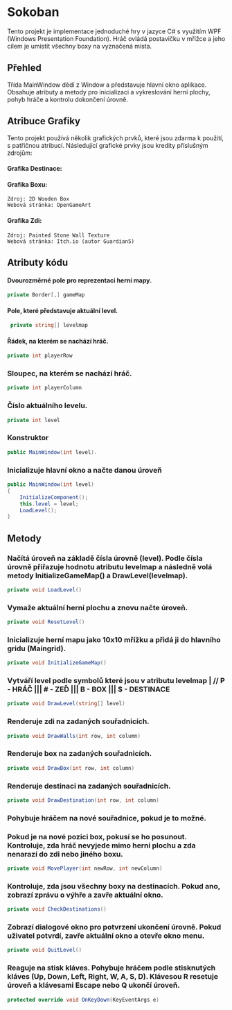 # Sokoban

Tento projekt je implementace jednoduché hry v jazyce C# s využitím WPF (Windows Presentation Foundation). Hráč ovládá postavičku v mřížce a jeho cílem je umístit všechny boxy na vyznačená místa.

## Přehled
Třída MainWindow dědí z Window a představuje hlavní okno aplikace. Obsahuje atributy a metody pro inicializaci a vykreslování herní plochy, pohyb hráče a kontrolu dokončení úrovně.

## Atribuce Grafiky
Tento projekt používá několik grafických prvků, které jsou zdarma k použití, s patřičnou atribucí. Následující grafické prvky jsou kredity příslušným zdrojům:

#### Grafika Destinace:    
#### Grafika Boxu:
    Zdroj: 2D Wooden Box
    Webová stránka: OpenGameArt

#### Grafika Zdi:
    Zdroj: Painted Stone Wall Texture
    Webová stránka: Itch.io (autor Guardian5)


## Atributy kódu

#### Dvourozměrné pole pro reprezentaci herní mapy.
```cs 
private Border[,] gameMap
```

#### Pole, které představuje aktuální level.
```cs
 private string[] levelmap
```
#### Řádek, na kterém se nachází hráč.

```cs
private int playerRow
```
 ### Sloupec, na kterém se nachází hráč.
  ```cs
  private int playerColumn
  ```
  ### Číslo aktuálního levelu.

```cs
private int level
```

### Konstruktor
```cs
public MainWindow(int level).
```
### Inicializuje hlavní okno a načte danou úroveň
```cs
public MainWindow(int level)
{
    InitializeComponent();
    this.level = level;
    LoadLevel();
}
```
## Metody

### Načítá úroveň na základě čísla úrovně (level). Podle čísla úrovně přiřazuje hodnotu atributu levelmap a následně volá metody InitializeGameMap() a DrawLevel(levelmap).
```cs
private void LoadLevel()
```
### Vymaže aktuální herní plochu a znovu načte úroveň.
```cs
private void ResetLevel()
```
### Inicializuje herní mapu jako 10x10 mřížku a přidá ji do hlavního gridu (Maingrid).
```cs
private void InitializeGameMap()
```
###  Vytváří level podle symbolů které jsou v atributu levelmap | // P - HRÁČ ||| # - ZEĎ ||| B - BOX ||| $ - DESTINACE 
```cs
private void DrawLevel(string[] level)
```
### Renderuje zdi na zadaných souřadnicích.
```cs
private void DrawWalls(int row, int column)
```
### Renderuje box na zadaných souřadnicích.
```cs
private void DrawBox(int row, int column)
```
### Renderuje destinaci na zadaných souřadnicích.
```cs
private void DrawDestination(int row, int column)
```
### Pohybuje hráčem na nové souřadnice, pokud je to možné. 
### Pokud je na nové pozici box, pokusí se ho posunout. Kontroluje, zda hráč nevyjede mimo herní plochu a zda nenarazí do zdi nebo jiného boxu.
```cs
private void MovePlayer(int newRow, int newColumn)
```
### Kontroluje, zda jsou všechny boxy na destinacích. Pokud ano, zobrazí zprávu o výhře a zavře aktuální okno.
```cs
private void CheckDestinations()
```
### Zobrazí dialogové okno pro potvrzení ukončení úrovně. Pokud uživatel potvrdí, zavře aktuální okno a otevře okno menu.
```cs
private void QuitLevel()
```
### Reaguje na stisk kláves. Pohybuje hráčem podle stisknutých kláves (Up, Down, Left, Right, W, A, S, D). Klávesou R resetuje úroveň a klávesami Escape nebo Q ukončí úroveň.
```cs
protected override void OnKeyDown(KeyEventArgs e)
```
